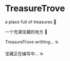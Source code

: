 # TreasureTrove
a place full of treasures :cherries:

一个充满宝藏的地方 :cherries:



TreasureTrove writting... :coffee:

宝藏正在编写中... :coffee:
